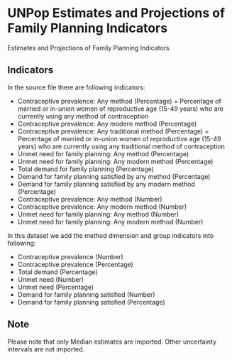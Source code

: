 # UNPop Estimates and Projections of Family Planning Indicators 

Estimates and Projections of Family Planning Indicators

## Indicators

In the source file there are following indicators:

- Contraceptive prevalence: Any method (Percentage) = Percentage of married or in-union women of reproductive age (15-49 years) who are currently using any method of contraception
- Contraceptive prevalence: Any modern method (Percentage) 
- Contraceptive prevalence: Any traditional method (Percentage) = Percentage of married or in-union women of reproductive age (15-49 years) who are currently using any traditional method of contraception
- Unmet need for family planning: Any method (Percentage) 
- Unmet need for family planning: Any modern method (Percentage) 
- Total demand for family planning (Percentage) 
- Demand for family planning satisfied by any method (Percentage) 
- Demand for family planning satisfied by any modern method (Percentage) 
- Contraceptive prevalence: Any method (Number) 
- Contraceptive prevalence: Any modern method (Number) 
- Unmet need for family planning: Any method (Number) 
- Unmet need for family planning: Any modern method (Number) 

In this dataset we add the method dimension and group indicators into following:

- Contraceptive prevalence (Number)
- Contraceptive prevalence (Percentage)
- Total demand (Percentage)
- Unmet need (Number)
- Unmet need (Percentage)
- Demand for family planning satisfied (Number)
- Demand for family planning satisfied (Percentage)

## Note

Please note that only Median estimates are imported. Other uncertainty intervals are not imported.